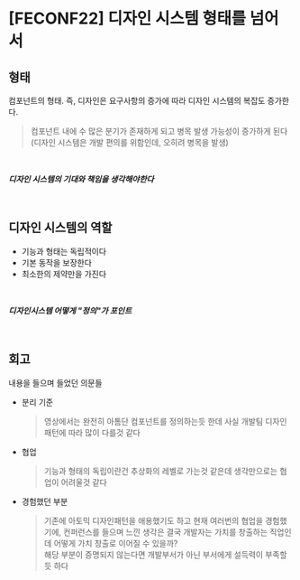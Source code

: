 # [FECONF22] 디자인 시스템 형태를 넘어서

## 형태

컴포넌트의 형태. 즉, 디자인은 요구사항의 증가에 따라 디자인 시스템의 복잡도 증가한다.

> 컴포넌트 내에 수 많은 분기가 존재하게 되고 병목 발생 가능성이 증가하게 된다 (디자인 시스템은 개발 편의를 위함인데, 오히려 병목을 발생)

<br>

**_디자인 시스템의 기대와 책임을 생각해야한다_**

<br>

## 디자인 시스템의 역할

- 기능과 형태는 독립적이다
- 기본 동작을 보장한다
- 최소한의 제약만을 가진다

<br>

**_디자인시스템 어떻게 "정의"가 포인트_**

<br>

## 회고

내용을 들으며 들었던 의문들

- 분리 기준

  > 영상에서는 완전히 아톰단 컴포넌트를 정의하는듯 한데 사실 개발팀 디자인 패턴에 따라 많이 다를것 같다

- 협업

  > 기능과 형태의 독립이란건 추상화의 레벨로 가는것 같은데 생각만으로는 협업이 어려울것 같다

- 경험했던 부분
  > 기존에 아토믹 디자인패턴을 애용했기도 하고 현재 여러번의 협업을 경험했기에, 컨퍼런스를 들으며 느낀 생각은 결국 개발자는 가치를 창출하는 직업인데 어떻게 가치 창출로 이어질 수 있을까? <br>해당 부분이 증명되지 않는다면 개발부서가 아닌 부서에게 설득력이 부족할듯 하다
